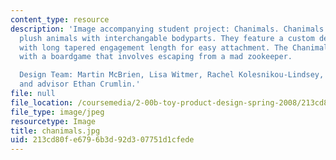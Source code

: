 ```yaml
---
content_type: resource
description: 'Image accompanying student project: Chanimals. Chanimals are Brazil-native
  plush animals with interchangable bodyparts. They feature a custom design snap fitting
  with long tapered engagement length for easy attachment. The Chanimals also come
  with a boardgame that involves escaping from a mad zookeeper.

  Design Team: Martin McBrien, Lisa Witmer, Rachel Kolesnikou-Lindsey, Adrianne Hee
  and advisor Ethan Crumlin.'
file: null
file_location: /coursemedia/2-00b-toy-product-design-spring-2008/213cd80fe6796b3d92d307751d1cfede_chanimals.jpg
file_type: image/jpeg
resourcetype: Image
title: chanimals.jpg
uid: 213cd80f-e679-6b3d-92d3-07751d1cfede
---
```

